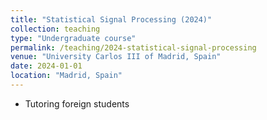 ```yaml
---
title: "Statistical Signal Processing (2024)"
collection: teaching
type: "Undergraduate course"
permalink: /teaching/2024-statistical-signal-processing
venue: "University Carlos III of Madrid, Spain"
date: 2024-01-01
location: "Madrid, Spain"
---
```


- Tutoring foreign students